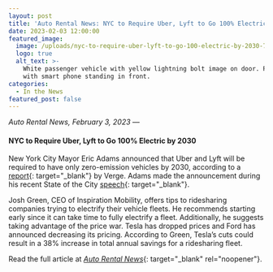 ```yaml
---
layout: post
title: 'Auto Rental News: NYC to Require Uber, Lyft to Go 100% Electric by 2030'
date: 2023-02-03 12:00:00
featured_image:
  image: /uploads/nyc-to-require-uber-lyft-to-go-100-electric-by-2030-720x516-s.webp
  logo: true
  alt_text: >-
    White passenger vehicle with yellow lightning bolt image on door. Person
    with smart phone standing in front. 
categories:
  - In the News
featured_post: false
---
```

*Auto Rental News, February 3, 2023* —

#### NYC to Require Uber, Lyft to Go 100% Electric by 2030

New York City Mayor Eric Adams announced that Uber and Lyft will be required to have only zero-emission vehicles by 2030, according to a [report](https://www.theverge.com/2023/1/26/23573100/nyc-uber-lyft-electric-mayor-adams-2030){: target="_blank"} by Verge. Adams made the announcement during his recent State of the City [speech](https://www.nyc.gov/office-of-the-mayor/news/063-23/mayor-adams-outlines-working-people-s-agenda-nyc-second-state-the-city-address#/0){: target="_blank"}.

Josh Green, CEO of Inspiration Mobility, offers tips to ridesharing companies trying to electrify their vehicle fleets. He recommends starting early since it can take time to fully electrify a fleet. Additionally, he suggests taking advantage of the price war. Tesla has dropped prices and Ford has announced decreasing its pricing. According to Green, Tesla’s cuts could result in a 38% increase in total annual savings for a ridesharing fleet.

Read the full article at [*Auto Rental News*](https://www.autorentalnews.com/10191803/nyc-to-require-uber-lyft-to-go-100-electric-by-2030){: target="_blank" rel="noopener"}.